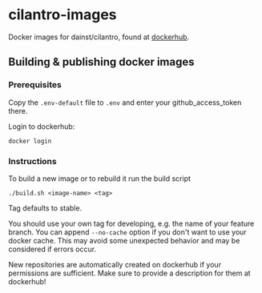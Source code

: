 # cilantro-images
Docker images for dainst/cilantro, found at [dockerhub](https://hub.docker.com/r/dainst/).

## Building & publishing docker images

### Prerequisites

Copy the `.env-default` file to `.env` and enter your github_access_token there.

Login to dockerhub:

    docker login

### Instructions

To build a new image or to rebuild it run the build script

    ./build.sh <image-name> <tag>

Tag defaults to stable.

You should use your own tag for developing, e.g. the name of your feature branch.
You can append `--no-cache` option if you don't want to use your docker cache.
This may avoid some unexpected behavior and may be considered if errors occur.

New repositories are automatically created on dockerhub if your permissions are sufficient.
Make sure to provide a description for them at dockerhub!
